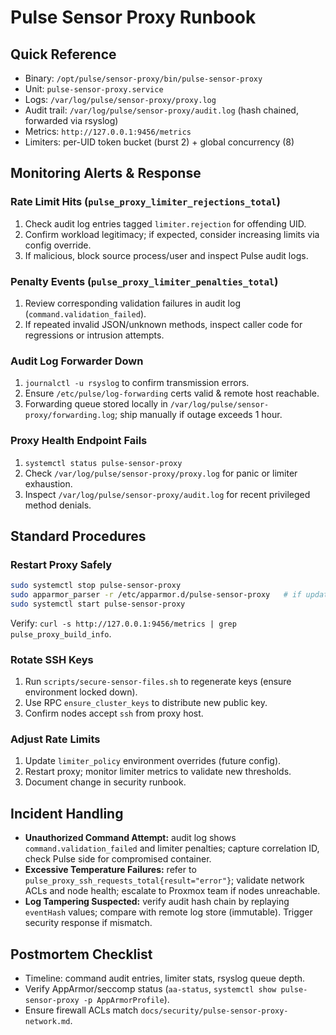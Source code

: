 # Pulse Sensor Proxy Runbook

## Quick Reference
- Binary: `/opt/pulse/sensor-proxy/bin/pulse-sensor-proxy`
- Unit: `pulse-sensor-proxy.service`
- Logs: `/var/log/pulse/sensor-proxy/proxy.log`
- Audit trail: `/var/log/pulse/sensor-proxy/audit.log` (hash chained, forwarded via rsyslog)
- Metrics: `http://127.0.0.1:9456/metrics`
- Limiters: per-UID token bucket (burst 2) + global concurrency (8)

## Monitoring Alerts & Response
### Rate Limit Hits (`pulse_proxy_limiter_rejections_total`)
1. Check audit log entries tagged `limiter.rejection` for offending UID.
2. Confirm workload legitimacy; if expected, consider increasing limits via config override.
3. If malicious, block source process/user and inspect Pulse audit logs.

### Penalty Events (`pulse_proxy_limiter_penalties_total`)
1. Review corresponding validation failures in audit log (`command.validation_failed`).
2. If repeated invalid JSON/unknown methods, inspect caller code for regressions or intrusion attempts.

### Audit Log Forwarder Down
1. `journalctl -u rsyslog` to confirm transmission errors.
2. Ensure `/etc/pulse/log-forwarding` certs valid & remote host reachable.
3. Forwarding queue stored locally in `/var/log/pulse/sensor-proxy/forwarding.log`; ship manually if outage exceeds 1 hour.

### Proxy Health Endpoint Fails
1. `systemctl status pulse-sensor-proxy`
2. Check `/var/log/pulse/sensor-proxy/proxy.log` for panic or limiter exhaustion.
3. Inspect `/var/log/pulse/sensor-proxy/audit.log` for recent privileged method denials.

## Standard Procedures
### Restart Proxy Safely
```bash
sudo systemctl stop pulse-sensor-proxy
sudo apparmor_parser -r /etc/apparmor.d/pulse-sensor-proxy   # if updating policy
sudo systemctl start pulse-sensor-proxy
```
Verify: `curl -s http://127.0.0.1:9456/metrics | grep pulse_proxy_build_info`.

### Rotate SSH Keys
1. Run `scripts/secure-sensor-files.sh` to regenerate keys (ensure environment locked down).
2. Use RPC `ensure_cluster_keys` to distribute new public key.
3. Confirm nodes accept `ssh` from proxy host.

### Adjust Rate Limits
1. Update `limiter_policy` environment overrides (future config).
2. Restart proxy; monitor limiter metrics to validate new thresholds.
3. Document change in security runbook.

## Incident Handling
- **Unauthorized Command Attempt:** audit log shows `command.validation_failed` and limiter penalties; capture correlation ID, check Pulse side for compromised container.
- **Excessive Temperature Failures:** refer to `pulse_proxy_ssh_requests_total{result="error"}`; validate network ACLs and node health; escalate to Proxmox team if nodes unreachable.
- **Log Tampering Suspected:** verify audit hash chain by replaying `eventHash` values; compare with remote log store (immutable). Trigger security response if mismatch.

## Postmortem Checklist
- Timeline: command audit entries, limiter stats, rsyslog queue depth.
- Verify AppArmor/seccomp status (`aa-status`, `systemctl show pulse-sensor-proxy -p AppArmorProfile`).
- Ensure firewall ACLs match `docs/security/pulse-sensor-proxy-network.md`.
